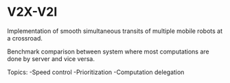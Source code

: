 # V2X-V2I
Implementation of smooth simultaneous transits of multiple mobile robots at a crossroad.

Benchmark comparison between system where most computations are done by server and vice versa.

Topics:
-Speed control
-Prioritization
-Computation delegation
